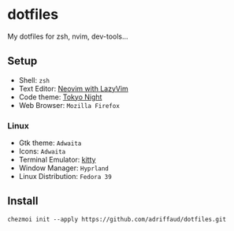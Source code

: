 # dotfiles

My dotfiles for zsh, nvim, dev-tools...

## Setup

- Shell: `zsh`
- Text Editor: [Neovim with LazyVim](https://www.lazyvim.org/)
- Code theme: [Tokyo Night](https://github.com/folke/tokyonight.nvim)
- Web Browser: `Mozilla Firefox`

### Linux

- Gtk theme: `Adwaita`
- Icons: `Adwaita`
- Terminal Emulator: [kitty](https://sw.kovidgoyal.net/kitty/)
- Window Manager: `Hyprland`
- Linux Distribution: `Fedora 39`

## Install

`chezmoi init --apply https://github.com/adriffaud/dotfiles.git`
